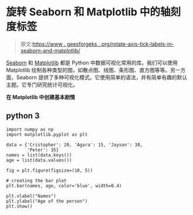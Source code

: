 # 旋转 Seaborn 和 Matplotlib 中的轴刻度标签

> 原文:[https://www . geesforgeks . org/rotate-axis-tick-labels-in-seaborn-and-matplotlib/](https://www.geeksforgeeks.org/rotate-axis-tick-labels-in-seaborn-and-matplotlib/)

[Seaborn](https://www.geeksforgeeks.org/boxplot-using-seaborn-in-python/) 和 [Matplotlib](https://www.geeksforgeeks.org/python-introduction-matplotlib/) 都是 Python 中数据可视化常用的库。我们可以使用 Matplotlib 绘制各种类型的图，如散点图、线图、条形图、直方图等等。另一方面，Seaborn 提供了多种可视化模式。它使用简单的语法，并有简单有趣的默认主题。它专门研究统计可视化。

**在 Matplotlib 中创建基本剧情**

## python 3

```
import numpy as np
import matplotlib.pyplot as plt

data = {'Cristopher': 20, 'Agara': 15, 'Jayson': 30,
        'Peter': 35}
names = list(data.keys())
age = list(data.values())

fig = plt.figure(figsize=(10, 5))

# creating the bar plot
plt.bar(names, age, color='blue', width=0.4)

plt.xlabel("Names")
plt.ylabel("Age of the person")
plt.show()
```